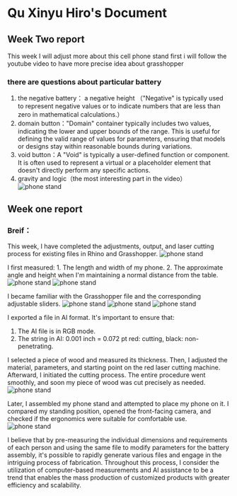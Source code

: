 # Qu Xinyu Hiro's Document
## Week Two report
This week I will adjust more about this cell phone stand
first i will follow the youtube video to have more precise idea about grasshopper

### there are questions about particular battery
1. the negative battery： a negative height （"Negative" is typically used to represent negative values or to indicate numbers that are less than zero in mathematical calculations.）
2. domain button："Domain" container typically includes two values, indicating the lower and upper bounds of the range. This is useful for defining the valid range of values for parameters, ensuring that models or designs stay within reasonable bounds during variations.
3. void button：A "Void" is typically a user-defined function or component. It is often used to represent a virtual or a placeholder element that doesn't directly perform any specific actions.
4. gravity and logic（the most interesting part in the video）
![phone stand](PIC/IMG_6570.jpeg)

## Week one report

### Breif：
This week, I have completed the adjustments, output, and laser cutting process for existing files in Rhino and Grasshopper.
![phone stand](PIC/IMG_6572.jpeg)

I first measured: 1. The length and width of my phone. 2. The approximate angle and height when I'm maintaining a normal distance from the table.
![phone stand](PIC/IMG_6570.jpeg)
![phone stand](PIC/IMG_6571.jpeg)

I became familiar with the Grasshopper file and the corresponding adjustable sliders.
![phone stand](PIC/Snipaste_2023-08-31_13-24-17.jpg)
![phone stand](PIC/Snipaste_2023-08-31_14-32-06.jpg)
![phone stand](PIC/studen他.jpg)

I exported a file in AI format. It's important to ensure that:
1. The AI file is in RGB mode.
2. The string in AI: 0.001 inch = 0.072 pt red: cutting, black: non-penetrating.   

I selected a piece of wood and measured its thickness. Then, I adjusted the material, parameters, and starting point on the red laser cutting machine. Afterward, I initiated the cutting process. The entire procedure went smoothly, and soon my piece of wood was cut precisely as needed.
![phone stand](PIC/IMG_6402.jpeg)

Later, I assembled my phone stand and attempted to place my phone on it. I compared my standing position, opened the front-facing camera, and checked if the ergonomics were suitable for comfortable use.
![phone stand](PIC/IMG_6580.jpeg)

I believe that by pre-measuring the individual dimensions and requirements of each person and using the same file to modify parameters for the battery assembly, it's possible to rapidly generate various files and engage in the intriguing process of fabrication. Throughout this process, I consider the utilization of computer-based measurements and AI assistance to be a trend that enables the mass production of customized products with greater efficiency and scalability.
